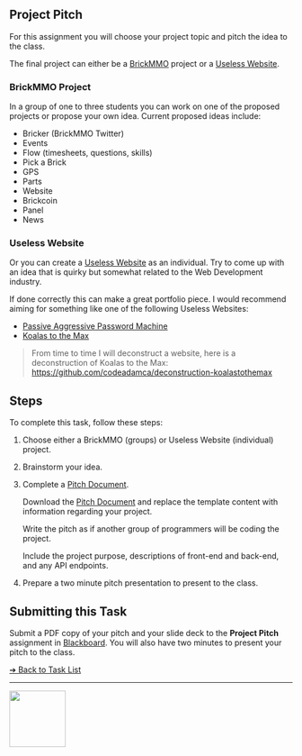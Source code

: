 <style>@import url("//readme.codeadam.ca/readme.css");</style>

## Project Pitch

For this assignment you will choose your project topic and pitch the idea to the class.

The final project can either be a [BrickMMO](https://brickmmo.com/) project or a [Useless Website](https://theuselessweb.com/).

### BrickMMO Project

In a group of one to three students you can work on one of the proposed projects or propose your own idea. Current proposed ideas include:

- Bricker (BrickMMO Twitter)
- Events
- Flow (timesheets, questions, skills)
- Pick a Brick
- GPS
- Parts
- Website
- Brickcoin
- Panel
- News

### Useless Website

Or you can create a [Useless Website](https://theuselessweb.com/) as an individual. Try to come up with an idea that is quirky but somewhat related to the Web Development industry.

If done correctly this can make a great portfolio piece. I would recommend aiming for something like one of the following Useless Websites:

- [Passive Aggressive Password Machine](https://trypap.com/)
- [Koalas to the Max](https://www.koalastothemax.com/)

> From time to time I will deconstruct a website, here is a deconstruction of Koalas to the Max:
> https://github.com/codeadamca/deconstruction-koalastothemax

## Steps

To complete this task, follow these steps:

1. Choose either a BrickMMO (groups) or Useless Website (individual) project.
2. Brainstorm your idea.
3. Complete a [Pitch Document](documents/pitch-template.docx).

   Download the [Pitch Document](documents/pitch-template.docx) and replace the template content with information regarding your project.

   Write the pitch as if another group of programmers will be coding the project.

   Include the project purpose, descriptions of front-end and back-end, and any API endpoints.

4. Prepare a two minute pitch presentation to present to the class.

## Submitting this Task

Submit a PDF copy of your pitch and your slide deck to the **Project Pitch** assignment in [Blackboard](https://learn.humber.ca/). You will also have two minutes to present your pitch to the class.

[&#10132; Back to Task List](/)

---

<a href="https://brickmmo.com">
<img src="https://brickmmo.com/images/brickmmo-logo-horizontal.jpg" width="100">
</a>
